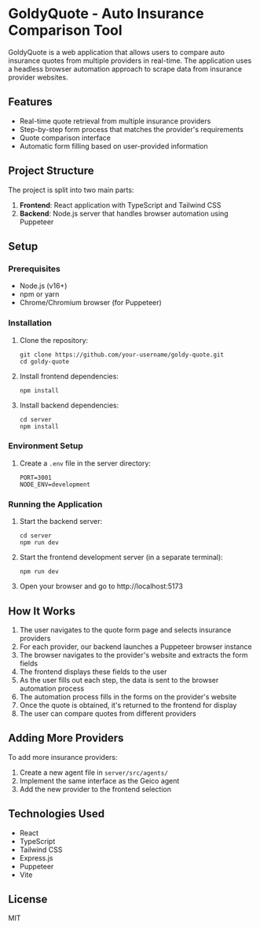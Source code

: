 # GoldyQuote - Auto Insurance Comparison Tool

GoldyQuote is a web application that allows users to compare auto insurance quotes from multiple providers in real-time. The application uses a headless browser automation approach to scrape data from insurance provider websites.

## Features

- Real-time quote retrieval from multiple insurance providers
- Step-by-step form process that matches the provider's requirements
- Quote comparison interface
- Automatic form filling based on user-provided information

## Project Structure

The project is split into two main parts:

1. **Frontend**: React application with TypeScript and Tailwind CSS
2. **Backend**: Node.js server that handles browser automation using Puppeteer

## Setup

### Prerequisites

- Node.js (v16+)
- npm or yarn
- Chrome/Chromium browser (for Puppeteer)

### Installation

1. Clone the repository:
   ```
   git clone https://github.com/your-username/goldy-quote.git
   cd goldy-quote
   ```

2. Install frontend dependencies:
   ```
   npm install
   ```

3. Install backend dependencies:
   ```
   cd server
   npm install
   ```

### Environment Setup

1. Create a `.env` file in the server directory:
   ```
   PORT=3001
   NODE_ENV=development
   ```

### Running the Application

1. Start the backend server:
   ```
   cd server
   npm run dev
   ```

2. Start the frontend development server (in a separate terminal):
   ```
   npm run dev
   ```

3. Open your browser and go to http://localhost:5173

## How It Works

1. The user navigates to the quote form page and selects insurance providers
2. For each provider, our backend launches a Puppeteer browser instance
3. The browser navigates to the provider's website and extracts the form fields
4. The frontend displays these fields to the user
5. As the user fills out each step, the data is sent to the browser automation process
6. The automation process fills in the forms on the provider's website
7. Once the quote is obtained, it's returned to the frontend for display
8. The user can compare quotes from different providers

## Adding More Providers

To add more insurance providers:

1. Create a new agent file in `server/src/agents/`
2. Implement the same interface as the Geico agent
3. Add the new provider to the frontend selection

## Technologies Used

- React
- TypeScript
- Tailwind CSS
- Express.js
- Puppeteer
- Vite

## License

MIT 